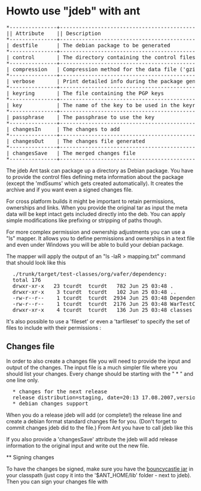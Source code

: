 # Howto use "jdeb" with ant

<pre>
*---------------+------------------------------------------------------------------------------+-----------------------------+
|| Attribute    || Description                                                                 || Required                  ||
*---------------+------------------------------------------------------------------------------+-----------------------------+
| destfile      | The debian package to be generated                                           | Yes                         |
*---------------+------------------------------------------------------------------------------+-----------------------------+
| control       | The directory containing the control files                                   | Yes                         |
*---------------+------------------------------------------------------------------------------+-----------------------------+
| compression   | Compression method for the data file ('gzip', 'bzip2' or 'none')             | No; defaults to 'gzip'      |
*---------------+------------------------------------------------------------------------------+-----------------------------+
| verbose       | Print detailed info during the package generation                            | No; defaults to 'false'>    |
*---------------+------------------------------------------------------------------------------+-----------------------------+
| keyring       | The file containing the PGP keys                                             | No                          |
*---------------+------------------------------------------------------------------------------+-----------------------------+
| key           | The name of the key to be used in the keyring                                | No                          |
*---------------+------------------------------------------------------------------------------+-----------------------------+
| passphrase    | The passphrase to use the key                                                | No                          |
*---------------+------------------------------------------------------------------------------+-----------------------------+
| changesIn     | The changes to add                                                           | No                          |
*---------------+------------------------------------------------------------------------------+-----------------------------+
| changesOut    | The changes file generated                                                   | No                          |
*---------------+------------------------------------------------------------------------------+-----------------------------+
| changesSave   | The merged changes file                                                      | No                          |
*---------------+------------------------------------------------------------------------------+-----------------------------+
</pre>

The jdeb Ant task can package up a directory as Debian package. You have to
provide the control files defining meta information about the package (except
the 'md5sums' which gets created automatically). It creates the archive
and if you want even a signed changes file.

  <target name="package">
    <taskdef name="deb" classname="org.vafer.jdeb.ant.DebAntTask"/>
    <copy todir="${deb}/control">
      <fileset dir="src/main/resources/deb/control"/>
      <filterset begintoken="[[" endtoken="]]">
        <filter token="version" value="${version}"/>
        <filter token="name" value="${ant.project.name}"/>
      </filterset>
    </copy>
    <deb destfile="jdeb.deb" control="${deb}/control">
      <data src="src/main/resources/deb/data" type="directory">
        <exclude name="**/.svn"/>
      </data>
    </deb>
  </target>

For cross platform builds it might be important to retain permissions,
ownerships and links. When you provide the original tar as input the meta data
will be kept intact gets included directly into the deb. You can apply simple
modifications like prefixing or stripping of paths though.

  <deb destfile="jdeb.deb" control="${deb}/control">
    <data src="src/release.tgz" type="archive">
      <mapper type="prefix" strip="1" prefix="/somewhere/else"/>
      <exclude name="**/.svn"/>
    </data>
  </deb>

For more complex permission and ownership adjustments you can use a "ls"
mapper. It allows you to define permissions and ownerships in a text file and
even under Windows you will be able to build your debian package.

  <deb destfile="jdeb.deb" control="${deb}/control">
    <data src="src/release.tgz" type="archive">
      <mapper type="ls" src="mapping.txt" />
    </data>
  </deb>

The mapper will apply the output of an "ls -laR > mapping.txt" command
that should look like this

<pre>
  ./trunk/target/test-classes/org/vafer/dependency:
  total 176
  drwxr-xr-x   23 tcurdt  tcurdt   782 Jun 25 03:48 .
  drwxr-xr-x    3 tcurdt  tcurdt   102 Jun 25 03:48 ..
  -rw-r--r--    1 tcurdt  tcurdt  2934 Jun 25 03:48 DependenciesTestCase.class
  -rw-r--r--    1 tcurdt  tcurdt  2176 Jun 25 03:48 WarTestCase.class
  drwxr-xr-x    4 tcurdt  tcurdt   136 Jun 25 03:48 classes
</pre>

It's also possible to use a 'fileset' or even a 'tarfileset' to
specify the set of files to include with their permissions :

  <deb destfile="jdeb.deb" control="${deb}/control">
    <tarfileset dir="src/main/resources/deb/data"
             prefix="/somewhere/else"
           filemode="600"
           username="tcurdt"
              group="tcurdt"/>
  </deb>

## Changes file

In order to also create a changes file you will need to provide the input and
output of the changes. The input file is a much simpler file where you should
list your changes. Every change should be starting with the " * " and one line
only.

<pre>
  * changes for the next release
  release distribution=staging, date=20:13 17.08.2007,version=1.4+r89114,urgency=low,by=Torsten Curdt <torsten@vafer.org>
  * debian changes support
</pre>

When you do a release jdeb will add (or complete!) the release line and create
a debian format standard changes file for you. (Don't forget to commit changes
jdeb did to the file.) From Ant you have to call jdeb like this

  <deb destfile="jdeb.deb" control="${deb}/control"
      changesIn="changes.txt"
     changesOut="jdeb.changes">
    <data src="some/dir"/>
  </deb>

If you also provide a 'changesSave' attribute the jdeb will add release
information to the original input and write out the new file.
 
  <deb destfile="jdeb.deb" control="${deb}/control"
      changesIn="changes.txt"
     changesOut="jdeb.changes"
    changesSave="changes.txt">
    <data src="some/dir"/>
  </deb>

** Signing changes

To have the changes be signed, make sure you have the
[bouncycastle jar](http://www.bouncycastle.org/java.html) in your
classpath (just copy it into the '$ANT_HOME/lib' folder - next to jdeb).
Then you can sign your changes file with

  <deb destfile="jdeb.deb" control="${deb}/control"
      changesIn="changes.txt"
     changesOut="jdeb.changes"
            key="2E074D8F"
     passphrase="secret"
        keyring="/Users/tcurdt/.gnupg/secring.gpg">
    <data src="some/dir"/>
  </deb>
